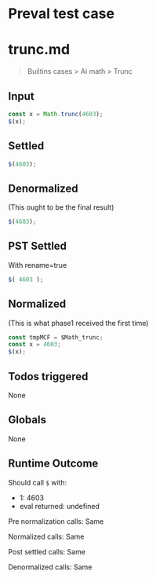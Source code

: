 # Preval test case

# trunc.md

> Builtins cases > Ai math > Trunc
>
>

## Input

`````js filename=intro
const x = Math.trunc(4603);
$(x);
`````


## Settled


`````js filename=intro
$(4603);
`````


## Denormalized
(This ought to be the final result)

`````js filename=intro
$(4603);
`````


## PST Settled
With rename=true

`````js filename=intro
$( 4603 );
`````


## Normalized
(This is what phase1 received the first time)

`````js filename=intro
const tmpMCF = $Math_trunc;
const x = 4603;
$(x);
`````


## Todos triggered


None


## Globals


None


## Runtime Outcome


Should call `$` with:
 - 1: 4603
 - eval returned: undefined

Pre normalization calls: Same

Normalized calls: Same

Post settled calls: Same

Denormalized calls: Same
